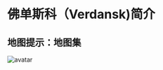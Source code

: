 # 佛单斯科（Verdansk)简介
## 地图提示：地图集
![avatar]('https://github.com/anorchid/cod16/blob/master/altered.png')

